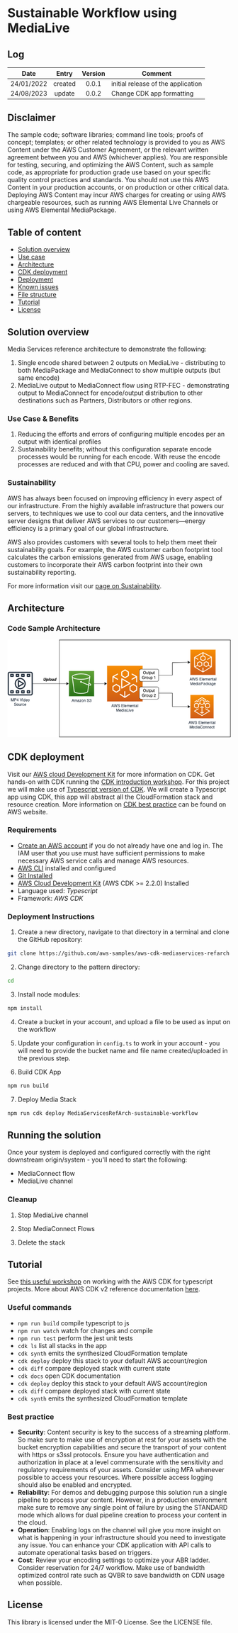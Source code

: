# Sustainable Workflow using MediaLive
## Log
| Date        | Entry   | Version | Comment                             |
|-------------|:-------:|:-------:|-------------------------------------|
| 24/01/2022  | created | 0.0.1   | initial release of the application  | 
| 24/08/2023  | update | 0.0.2   | Change CDK app formatting  | 

## Disclaimer 

The sample code; software libraries; command line tools; proofs of concept; templates; or other related technology is provided to you as AWS Content under the AWS Customer Agreement, or the relevant written agreement between you and AWS (whichever applies). You are responsible for testing, securing, and optimizing the AWS Content, such as sample code, as appropriate for production grade use based on your specific quality control practices and standards. You should not use this AWS Content in your production accounts, or on production or other critical data. Deploying AWS Content may incur AWS charges for creating or using AWS chargeable resources, such as running AWS Elemental Live Channels or using AWS Elemental MediaPackage.

## Table of content
- [Solution overview](#solution)
- [Use case](#use_case)
- [Architecture](#architecture)
- [CDK deployment](#cdk)
- [Deployment](#deployment)
- [Known issues](#known_issues)
- [File structure](#files_structure)
- [Tutorial](#tutorial)
- [License](#license)

<a name="solution"></a>
## Solution overview
Media Services reference architecture to demonstrate the following:
1. Single encode shared between 2 outputs on MediaLive - distributing to both MediaPackage and MediaConnect to show multiple outputs (but same encode)
2. MediaLive output to MediaConnect flow using RTP-FEC - demonstrating output to MediaConnect for encode/output distribution to other destinations such as Partners, Distributors or other regions.

### Use Case & Benefits
1. Reducing the efforts and errors of configuring multiple encodes per an output with identical profiles
2. Sustainability benefits; without this configuration separate encode processes would be running for each encode. With reuse the encode processes are reduced and with that CPU, power and cooling are saved.

### Sustainability
AWS has always been focused on improving efficiency in every aspect of our infrastructure. From the highly available infrastructure that powers our servers, to techniques we use to cool our data centers, and the innovative server designs that deliver AWS services to our customers—energy efficiency is a primary goal of our global infrastructure.

AWS also provides customers with several tools to help them meet their sustainability goals. For example, the AWS customer carbon footprint tool calculates the carbon emissions generated from AWS usage, enabling customers to incorporate their AWS carbon footprint into their own sustainability reporting.

For more information visit our [page on Sustainability](https://aws.amazon.com/sustainability/).

<a name="architecture"></a>
## Architecture

### Code Sample Architecture

![Simplified Architecture](./images/channels.drawio.png)

<a name="cdk"></a>
## CDK deployment
Visit our [AWS cloud Development Kit](https://aws.amazon.com/cdk/) for more information on CDK.
Get hands-on with CDK running the [CDK introduction workshop](https://cdkworkshop.com/30-python.html).
For this project we will make use of [Typescript version of CDK](https://docs.aws.amazon.com/cdk/v2/guide/work-with-cdk-typescript.html). 
We will create a Typescript app using CDK, this app will abstract all the CloudFormation stack and resource creation.
More information on [CDK best practice](https://docs.aws.amazon.com/cdk/latest/guide/best-practices.html#best-practices-apps) can be found on AWS website.
### Requirements
* [Create an AWS account](_https__:__//portal.aws.amazon.com/gp/aws/developer/registration/index.html_) if you do not already have one and log in. The IAM user that you use must have sufficient permissions to make necessary AWS service calls and manage AWS resources.
* [AWS CLI](_https__:__//docs.aws.amazon.com/cli/latest/userguide/install-cliv2.html_) installed and configured
* [Git Installed](_https__:__//git-scm.com/book/en/v2/Getting-Started-Installing-Git_)
* [AWS Cloud Development Kit](_https__:__//docs.aws.amazon.com/cdk/v2/guide/getting_started.html_) (AWS CDK >= 2.2.0) Installed
* Language used: *Typescript*
* Framework: *AWS CDK*
### Deployment Instructions

1. Create a new directory, navigate to that directory in a terminal and clone the GitHub repository:
```bash
git clone https://github.com/aws-samples/aws-cdk-mediaservices-refarch
```

2. Change directory to the pattern directory:
```bash
cd 
```

3. Install node modules:
```bash
npm install
```

4. Create a bucket in your account, and upload a file to be used as input on the workflow

5. Update your configuration in `config.ts` to work in your account - you will need to provide the bucket name and file name created/uploaded in the previous step.

6. Build CDK App
```bash
npm run build
```

7. Deploy Media Stack
```bash
npm run cdk deploy MediaServicesRefArch-sustainable-workflow
```

## Running the solution

Once your system is deployed and configured correctly with the right downstream origin/system - you'll need to start the following:
- MediaConnect flow
- MediaLive channel

### Cleanup
1. Stop MediaLive channel

2. Stop MediaConnect Flows

3. Delete the stack

<a name="tutorial"></a>
## Tutorial
See [this useful workshop](https://cdkworkshop.com/20-typescript.html) on working with the AWS CDK for typescript projects.
More about AWS CDK v2 reference documentation [here](https://docs.aws.amazon.com/cdk/api/v2/).
### Useful commands

 * `npm run build`   compile typescript to js
 * `npm run watch`   watch for changes and compile
 * `npm run test`    perform the jest unit tests
 * `cdk ls`          list all stacks in the app
 * `cdk synth`       emits the synthesized CloudFormation template
 * `cdk deploy`      deploy this stack to your default AWS account/region
 * `cdk diff`        compare deployed stack with current state
 * `cdk docs`        open CDK documentation
 * `cdk deploy`      deploy this stack to your default AWS account/region
 * `cdk diff`        compare deployed stack with current state
 * `cdk synth`       emits the synthesized CloudFormation template

### Best practice
* **Security**:
Content security is key to the success of a streaming platform. So make sure to make use of encryption at rest for your assets with the bucket encryption capabilities and secure the transport of your content with https or s3ssl protocols. Ensure you have authentication and authorization in place at a level commensurate with the sensitivity and regulatory requirements of your assets. Consider using MFA whenever possible to access your resources. Where possible access logging should also be enabled and encrypted.
* **Reliability**: 
For demos and debugging purpose this solution run a single pipeline to process your content. 
However, in a production environment make sure to remove any single point of failure by using the STANDARD mode  which allows for dual pipeline creation to process your content in the cloud. 
* **Operation**: 
Enabling logs on the channel will give you more insight on what is happening in your infrastructure should you need to investigate any issue.
You can enhance your CDK application with API calls to automate operational tasks based on triggers. 
* **Cost**: 
Review your encoding settings to optimize your ABR ladder.
Consider reservation for 24/7 workflow.
Make use of bandwidth optimized control rate such as QVBR to save bandwidth on CDN usage when possible.

<a name="license"></a>
## License
This library is licensed under the MIT-0 License. See the LICENSE file.
